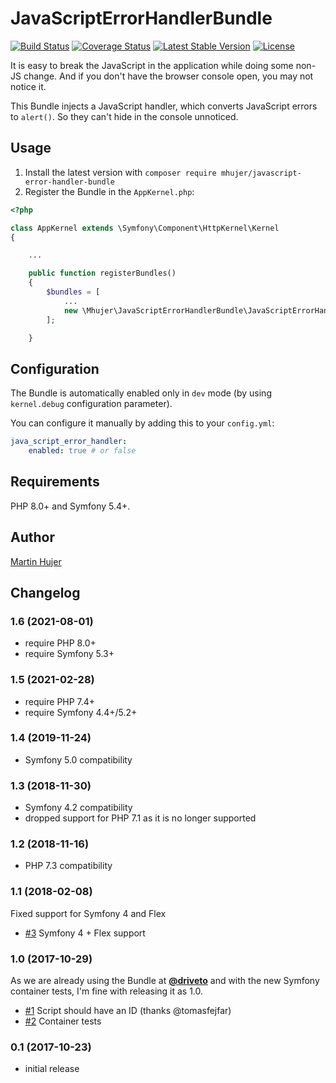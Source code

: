 # JavaScriptErrorHandlerBundle
[![Build Status](https://travis-ci.org/mhujer/JavaScriptErrorHandlerBundle.svg?branch=master)](https://travis-ci.org/mhujer/JavaScriptErrorHandlerBundle)  [![Coverage Status](https://coveralls.io/repos/github/mhujer/JavaScriptErrorHandlerBundle/badge.svg?branch=master)](https://coveralls.io/github/mhujer/JavaScriptErrorHandlerBundle?branch=master) [![Latest Stable Version](https://poser.pugx.org/mhujer/javascript-error-handler-bundle/v/stable)](https://packagist.org/packages/mhujer/javascript-error-handler-bundle) [![License](https://poser.pugx.org/mhujer/javascript-error-handler-bundle/license)](https://packagist.org/packages/mhujer/javascript-error-handler-bundle)

It is easy to break the JavaScript in the application while doing some non-JS change. And if you don't have the browser console open, you may not notice it.

This Bundle injects a JavaScript handler, which converts JavaScript errors to `alert()`. So they can't hide in the console unnoticed.


Usage
----
1. Install the latest version with `composer require mhujer/javascript-error-handler-bundle`
2. Register the Bundle in the `AppKernel.php`:

```php
<?php

class AppKernel extends \Symfony\Component\HttpKernel\Kernel
{

	...

	public function registerBundles()
	{
		$bundles = [
			...
			new \Mhujer\JavaScriptErrorHandlerBundle\JavaScriptErrorHandlerBundle(),
		];

	}

```

Configuration
-------
The Bundle is automatically enabled only in `dev` mode (by using `kernel.debug` configuration parameter).

You can configure it manually by adding this to your `config.yml`:

```yaml
java_script_error_handler:
    enabled: true # or false
```


Requirements
------------
PHP 8.0+ and Symfony 5.4+.


Author
------
[Martin Hujer](https://www.martinhujer.cz) 


Changelog
----------

### 1.6 (2021-08-01)
- require PHP 8.0+
- require Symfony 5.3+

### 1.5 (2021-02-28)
- require PHP 7.4+
- require Symfony 4.4+/5.2+

### 1.4 (2019-11-24)
- Symfony 5.0 compatibility

### 1.3 (2018-11-30)
- Symfony 4.2 compatibility
- dropped support for PHP 7.1 as it is no longer supported

### 1.2 (2018-11-16)
- PHP 7.3 compatibility

### 1.1 (2018-02-08)
Fixed support for Symfony 4 and Flex

- [#3](https://github.com/mhujer/JavaScriptErrorHandlerBundle/pull/3) Symfony 4 + Flex support

### 1.0 (2017-10-29)
As we are already using the Bundle at [**@driveto**](https://github.com/driveto) and with the new Symfony container tests, I'm fine with releasing it as 1.0.

- [#1](https://github.com/mhujer/JavaScriptErrorHandlerBundle/pull/1) Script should have an ID (thanks @tomasfejfar)
- [#2](https://github.com/mhujer/JavaScriptErrorHandlerBundle/pull/2) Container tests

### 0.1 (2017-10-23)
- initial release

